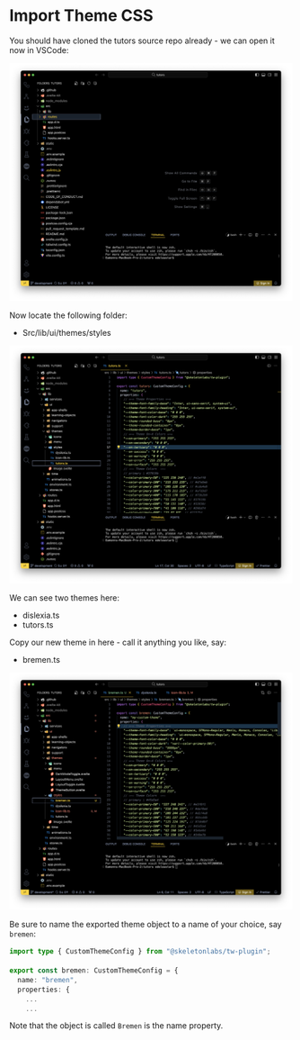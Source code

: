 # Import Theme CSS

You should have cloned the tutors source repo already - we can open it now in VSCode:

![](img/tutors.png)

Now locate the following folder:

- Src/lib/ui/themes/styles

![](img/tutors-themes.png)

We can see two themes here:

- dislexia.ts
- tutors.ts

Copy our new theme in here - call it anything you like, say:

- bremen.ts

![](img/bremen-one.png)

Be sure to name the exported theme object to a name of your choice, say `bremen`:

~~~typescript
import type { CustomThemeConfig } from "@skeletonlabs/tw-plugin";

export const bremen: CustomThemeConfig = {
  name: "bremen",
  properties: {
    ...
    ...
~~~

Note that the object is called `Bremen` is the name property.
